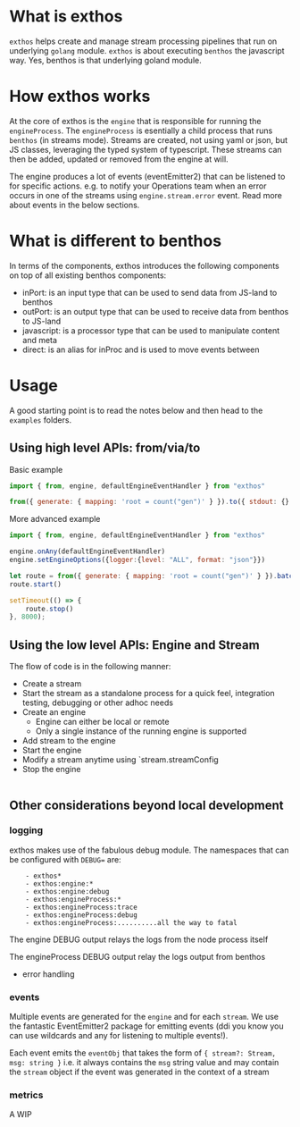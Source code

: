 # What is exthos
`exthos` helps create and manage stream processing pipelines that run on underlying `golang` module.
`exthos` is about executing `benthos` the javascript way. Yes, benthos is that underlying goland module.

# How exthos works
At the core of exthos is the `engine` that is responsible for running the `engineProcess`. The `engineProcess` is esentially a child process that runs `benthos` (in streams mode). Streams are created, not using yaml or json, but JS classes, leveraging the typed system of typescript. These streams can then be added, updated or removed from the engine at will.

The engine produces a lot of events (eventEmitter2) that can be listened to for specific actions. e.g. to notify your Operations team when an error occurs in one of the streams using `engine.stream.error` event. Read more about events in the below sections.

# What is different to benthos
In terms of the components, exthos introduces the following components on top of all existing benthos components:
- inPort: is an input type that can be used to send data from JS-land to benthos
- outPort: is an output type that can be used to receive data from benthos to JS-land
- javascript: is a processor type that can be used to manipulate content and meta
- direct: is an alias for inProc and is used to move events between 

# Usage
A good starting point is to read the notes below and then head to the `examples` folders.

## Using high level APIs: from/via/to

Basic example
```js
import { from, engine, defaultEngineEventHandler } from "exthos"

from({ generate: { mapping: 'root = count("gen")' } }).to({ stdout: {} }).start().stopAfter("5s")
```

More advanced example
```js
import { from, engine, defaultEngineEventHandler } from "exthos"

engine.onAny(defaultEngineEventHandler)
engine.setEngineOptions({logger:{level: "ALL", format: "json"}})

let route = from({ generate: { mapping: 'root = count("gen")' } }).batchAtInput({ count: 2 }).to({ stdout: {} })
route.start()

setTimeout(() => {
    route.stop()
}, 8000);
```

## Using the low level APIs: Engine and Stream
The flow of code is in the following manner:
- Create a stream
- Start the stream as a standalone process for a quick feel, integration testing, debugging or other adhoc needs
- Create an engine
    - Engine can either be local or remote
    - Only a single instance of the running engine is supported
- Add stream to the engine
- Start the engine
- Modify a stream anytime using `stream.streamConfig
- Stop the engine

```js

```

## Other considerations beyond local development
### logging
exthos makes use of the fabulous debug module. The namespaces that can be configured with `DEBUG=` are:
```
    - exthos*
    - exthos:engine:*
    - exthos:engine:debug
    - exthos:engineProcess:*
    - exthos:engineProcess:trace
    - exthos:engineProcess:debug
    - exthos:engineProcess:..........all the way to fatal
```

The engine DEBUG output relays the logs from the node process itself

The engineProcess DEBUG output relay the logs output from benthos

- error handling

### events

Multiple events are generated for the `engine` and for each `stream`. We use the fantastic EventEmitter2 package for emitting events (ddi you know you can use wildcards and any for listening to multiple events!).

Each event emits the `eventObj` that takes the form of `{ stream?: Stream, msg: string }` i.e. it always contains the `msg` string value and may contain the `stream` object if the event was generated in the context of a stream

### metrics
A WIP
